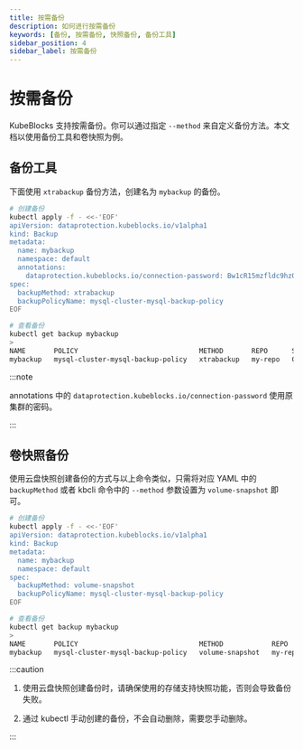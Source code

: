 ```yaml
---
title: 按需备份
description: 如何进行按需备份
keywords: [备份, 按需备份, 快照备份, 备份工具]
sidebar_position: 4
sidebar_label: 按需备份
---
```


# 按需备份

KubeBlocks 支持按需备份。你可以通过指定 `--method` 来自定义备份方法。本文档以使用备份工具和卷快照为例。

## 备份工具

下面使用 `xtrabackup` 备份方法，创建名为 `mybackup` 的备份。

```bash
# 创建备份
kubectl apply -f - <<-'EOF'
apiVersion: dataprotection.kubeblocks.io/v1alpha1
kind: Backup
metadata:
  name: mybackup
  namespace: default
  annotations:
    dataprotection.kubeblocks.io/connection-password: Bw1cR15mzfldc9hzGuK4m1BZQOzha6aBb1i9nlvoBdoE9to4
spec:
  backupMethod: xtrabackup
  backupPolicyName: mysql-cluster-mysql-backup-policy
EOF

# 查看备份
kubectl get backup mybackup
>
NAME       POLICY                              METHOD       REPO      STATUS      TOTAL-SIZE   DURATION   CREATION-TIME          COMPLETION-TIME        EXPIRATION-TIME
mybackup   mysql-cluster-mysql-backup-policy   xtrabackup   my-repo   Completed   4426858      2m8s       2023-10-30T07:19:21Z   2023-10-30T07:21:28Z
```

:::note

annotations 中的 `dataprotection.kubeblocks.io/connection-password` 使用原集群的密码。

:::

## 卷快照备份

使用云盘快照创建备份的方式与以上命令类似，只需将对应 YAML 中的 `backupMethod` 或者 kbcli 命令中的 `--method` 参数设置为 `volume-snapshot` 即可。

```bash
# 创建备份
kubectl apply -f - <<-'EOF'
apiVersion: dataprotection.kubeblocks.io/v1alpha1
kind: Backup
metadata:
  name: mybackup
  namespace: default
spec:
  backupMethod: volume-snapshot
  backupPolicyName: mysql-cluster-mysql-backup-policy
EOF

# 查看备份
kubectl get backup mybackup
>
NAME       POLICY                              METHOD            REPO      STATUS      TOTAL-SIZE   DURATION   CREATION-TIME          COMPLETION-TIME        EXPIRATION-TIME
mybackup   mysql-cluster-mysql-backup-policy   volume-snapshot   my-repo   Completed   4426858      2m8s       2023-10-30T07:19:21Z   2023-10-30T07:21:28Z
```

:::caution

1. 使用云盘快照创建备份时，请确保使用的存储支持快照功能，否则会导致备份失败。

2. 通过 kubectl 手动创建的备份，不会自动删除，需要您手动删除。

:::
